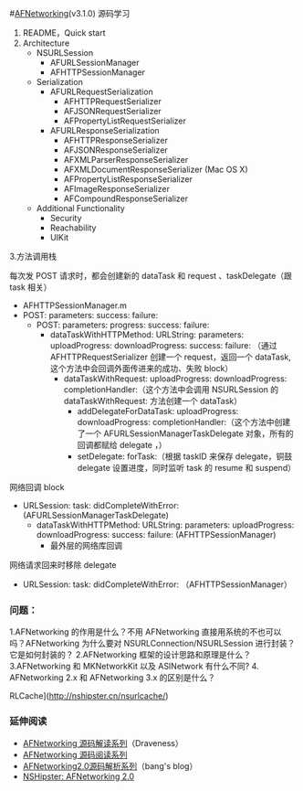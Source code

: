 #[AFNetworking](https://github.com/AFNetworking/AFNetworking)(v3.1.0) 源码学习



1. README，Quick start
2. Architecture
	- NSURLSession
		- AFURLSessionManager
		- AFHTTPSessionManager
	- Serialization
		- AFURLRequestSerialization
			- AFHTTPRequestSerializer
			- AFJSONRequestSerializer
			- AFPropertyListRequestSerializer
		- AFURLResponseSerialization
			- AFHTTPResponseSerializer
			- AFJSONResponseSerializer
			- AFXMLParserResponseSerializer
			- AFXMLDocumentResponseSerializer (Mac OS X)
			- AFPropertyListResponseSerializer
			- AFImageResponseSerializer
			- AFCompoundResponseSerializer
	- Additional Functionality
	  - Security
	  - Reachability
	  - UIKit

3.方法调用栈

每次发 POST 请求时，都会创建新的 dataTask 和 request 、taskDelegate（跟 task 相关） 

- AFHTTPSessionManager.m
 - POST: parameters: success: failure:
   - POST: parameters: progress: success: failure:
     - dataTaskWithHTTPMethod: URLString: parameters: uploadProgress: downloadProgress: success: failure: （通过 AFHTTPRequestSerializer 创建一个 request，返回一个 dataTask,这个方法中会回调外面传进来的成功、失败 block）
         - dataTaskWithRequest: uploadProgress: downloadProgress: completionHandler:（这个方法中会调用 NSURLSession 的 dataTaskWithRequest: 方法创建一个 dataTask）
             - addDelegateForDataTask: uploadProgress: downloadProgress: completionHandler:（这个方法中创建了一个 AFURLSessionManagerTaskDelegate 对象，所有的回调都赋给 delegate ，）
             - setDelegate: forTask:（根据 taskID 来保存 delegate，铜鼓 delegate 设置进度，同时监听 task 的 resume 和 suspend）


网络回调 block

- URLSession: task: didCompleteWithError:(AFURLSessionManagerTaskDelegate)
  - dataTaskWithHTTPMethod: URLString: parameters: uploadProgress: downloadProgress: success: failure: (AFHTTPSessionManager)
     - 最外层的网络库回调

网络请求回来时移除 delegate 

- URLSession: task: didCompleteWithError: （AFHTTPSessionManager）
   
   
### 问题：
1.AFNetworking 的作用是什么？不用 AFNetworking 直接用系统的不也可以吗？AFNetworking 为什么要对 NSURLConnection/NSURLSession 进行封装？它是如何封装的？
2.AFNetworking 框架的设计思路和原理是什么？
3.AFNetworking 和 MKNetworkKit 以及 ASINetwork 有什么不同?
4. AFNetworking 2.x 和 AFNetworking 3.x 的区别是什么？
   
RLCache](http://nshipster.cn/nsurlcache/)

### 延伸阅读
- [AFNetworking 源码解读系列](https://github.com/Draveness/Analyze/tree/master/contents/AFNetworking)（Draveness） 
- [AFNetworking 源码阅读系列](http://www.cnblogs.com/polobymulberry/category/785705.html)
- [AFNetworking2.0源码解析系列](http://blog.cnbang.net/tech/2320/)（bang's blog）
- [NSHipster: AFNetworking 2.0](http://nshipster.cn/afnetworking-2/)

